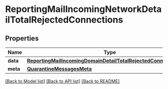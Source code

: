 # ReportingMailIncomingNetworkDetailTotalRejectedConnections

## Properties
Name | Type | Description | Notes
------------ | ------------- | ------------- | -------------
**data** | [**ReportingMailIncomingDomainDetailTotalRejectedConnectionsData**](ReportingMailIncomingDomainDetailTotalRejectedConnectionsData.md) |  | [optional] 
**meta** | [**QuarantineMessagesMeta**](QuarantineMessagesMeta.md) |  | [optional] 

[[Back to Model list]](../README.md#documentation-for-models) [[Back to API list]](../README.md#documentation-for-api-endpoints) [[Back to README]](../README.md)

